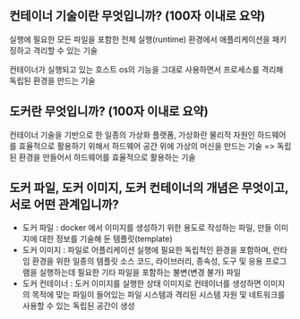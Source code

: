 ## 컨테이너 기술이란 무엇입니까? (100자 이내로 요약)
실행에 필요한 모든 파일을 포함한 전체 실행(runtime) 환경에서 애플리케이션을 패키징하고 격리할 수 있는 기술

컨테이너가 실행되고 있는 호스트 os의 기능을 그대로 사용하면서 프로세스를 격리해 독립된 환경을 만드는 기술

## 도커란 무엇입니까? (100자 이내로 요약)
컨테이너 기술을 기반으로 한 일종의 가상화 플랫폼, 가상화란 물리적 자원인 하드웨어를 효율적으로 활용하기 위해서 하드웨어 공간 위에 가상의 머신을 만드는 기술
=> 독립된 환경을 만들어서 하드웨어를 효율적으로 활용하는 기술

## 도커 파일, 도커 이미지, 도커 컨테이너의 개념은 무엇이고, 서로 어떤 관계입니까?
- 도커 파일 : docker 에서 이미지를 생성하기 위한 용도로 작성하는 파일, 만들 이미지에 대한 정보를 기술해 둔 템플릿(template)
- 도커 이미지 :  파일로 어플리케이션 실행에 필요한 독립적인 환경을 포함하며, 런타임 환경을 위한 일종의 템플릿
              소스 코드, 라이브러리, 종속성, 도구 및 응용 프로그램을 실행하는데 필요한 기타 파일을 포함하는 불변(변경 불가) 파일
- 도커 컨테이너 : 도커 이미지를 실행한 상태 
                이미지로 컨테이너를 생성하면 이미지의 목적에 맞는 파일이 들어있는 파일 시스템과 격리된 시스템 자원 및 네트워크를 사용할 수 있는 독립된 공간이 생성

